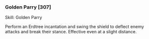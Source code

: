 ### Golden Parry [307]

Skill: Golden Parry

Perform an Erdtree incantation and swing the shield to deflect enemy attacks and break their stance. Effective even at a slight distance.